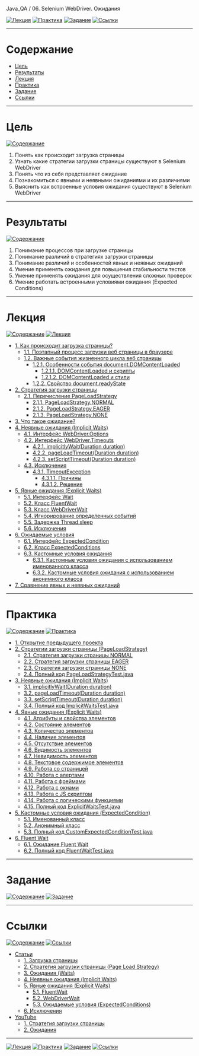 Java_QA / 06. Selenium WebDriver. Ожидания

[![Лекция](https://img.shields.io/badge/-Лекция-ee99ff)](1.%20Лекция.md)
[![Практика](https://img.shields.io/badge/-Практика-aaffaa)](2.%20Практика.md)
[![Задание](https://img.shields.io/badge/-Задание-99ffee)](3.%20Задание.md)
[![Ссылки](https://img.shields.io/badge/-Ссылки-ffee99)](4.%20Ссылки.md)

***

# Содержание

* [Цель](#цель)
* [Результаты](#результаты)
* [Лекция](#лекция)
* [Практика](#практика)
* [Задание](#задание)
* [Ссылки](#ссылки)

***

# Цель

[![Содержание](https://img.shields.io/badge/-Содержание-1177ff)](#содержание)

1. Понять как происходит загрузка страницы
2. Узнать какие стратегии загрузки страницы существуют в Selenium WebDriver
3. Понять что из себя представляет ожидание
4. Познакомиться с явными и неявными ожиданиями и их различиями
5. Выяснить как встроенные условия ожидания существуют в Selenium WebDriver

***

# Результаты

[![Содержание](https://img.shields.io/badge/-Содержание-1177ff)](#содержание)

1. Понимание процессов при загрузке страницы
2. Понимание различий в стратегиях загрузки страницы
3. Понимание различий и особенностей явных и неявных ожиданий   
4. Умение применять ожидания для повышения стабильности тестов
5. Умение применять ожидания для осуществления сложных проверок   
6. Умение работать встроенными условиями ожидания (Expected Conditions)

***

# Лекция 

[![Содержание](https://img.shields.io/badge/-Содержание-1177ff)](#содержание)
[![Лекция](https://img.shields.io/badge/-Лекция-ee99ff)](1.%20Лекция.md)

* [1. Как происходит загрузка страницы?](1.%20Лекция.md#1-как-происходит-загрузка-страницы)
    * [1.1. Поэтапный процесс загрузки веб страницы в браузере](1.%20Лекция.md#11-поэтапный-процесс-загрузки-веб-страницы-в-браузере)
    * [1.2. Важные события жизненного цикла веб страницы](1.%20Лекция.md#12-важные-события-жизненного-цикла-веб-страницы)
        * [1.2.1. Особенности события document.DOMContentLoaded](1.%20Лекция.md#121-особенности-события-documentdomcontentloaded)
            * [1.2.1.1. DOMContentLoaded и скрипты](1.%20Лекция.md#1211-domcontentloaded-и-скрипты)
            * [1.2.1.2. DOMContentLoaded и стили](1.%20Лекция.md#1212-domcontentloaded-и-стили)
        * [1.2.2. Свойство document.readyState](1.%20Лекция.md#122-свойство-documentreadystate)
* [2. Стратегия загрузки страницы](1.%20Лекция.md#2-стратегия-загрузка-страницы)
    * [2.1. Перечисление PageLoadStrategy](1.%20Лекция.md#21-перечисление-pageloadstrategy)
        * [2.1.1. PageLoadStrategy.NORMAL](1.%20Лекция.md#211-pageloadstrategynormal)
        * [2.1.2. PageLoadStrategy.EAGER](1.%20Лекция.md#212-pageloadstrategyeager)
        * [2.1.3. PageLoadStrategy.NONE](1.%20Лекция.md#213-pageloadstrategynone)
* [3. Что такое ожидание?](1.%20Лекция.md#3-что-такое-ожидание)
* [4. Неявные ожидания (Implicit Waits)](1.%20Лекция.md#4-неявные-ожидания-implicit-waits)
    * [4.1. Интерфейс WebDriver.Options](1.%20Лекция.md#41-интерфейс-webdriveroptions)
    * [4.2. Интерфейс WebDriver.Timeouts](1.%20Лекция.md#42-интерфейс-webdrivertimeouts)
        * [4.2.1. implicitlyWait(Duration duration)](1.%20Лекция.md#421-implicitlywaitduration-duration)
        * [4.2.2. pageLoadTimeout(Duration duration)](1.%20Лекция.md#422-pageloadtimeoutduration-duration)
        * [4.2.3. setScriptTimeout(Duration duration)](1.%20Лекция.md#423-setscripttimeoutduration-duration)
    * [4.3. Исключения](1.%20Лекция.md#43-исключения)
        * [4.3.1. TimeoutException](1.%20Лекция.md#431-timeoutexception)
            * [4.3.1.1. Причины](1.%20Лекция.md#4311-причины)
            * [4.3.1.2. Решение](1.%20Лекция.md#4312-решение)
* [5. Явные ожидания (Explicit Waits)](1.%20Лекция.md#5-явные-ожидания-explicit-waits)
    * [5.1. Интерфейс Wait](1.%20Лекция.md#51-интерфейс-wait)
    * [5.2. Класс FluentWait](1.%20Лекция.md#52-класс-fluentwait)
    * [5.3. Класс WebDriverWait](1.%20Лекция.md#53-класс-webdriverwait)
    * [5.4. Игнорирование определенных событий](1.%20Лекция.md#54-игнорирование-определенных-событий)
    * [5.5. Задержка Thread.sleep](1.%20Лекция.md#55-задержка-threadsleep)
    * [5.6. Исключения](1.%20Лекция.md#56-исключения)
* [6. Ожидаемые условия](1.%20Лекция.md#6-ожидаемые-условия)
    * [6.1. Интерфейс ExpectedCondition](1.%20Лекция.md#61-интерфейс-expectedcondition)
    * [6.2. Класс ExpectedConditions](1.%20Лекция.md#62-класс-expectedconditions)
    * [6.3. Кастомные условия ожидания](1.%20Лекция.md#63-кастомные-условия-ожидания)
        * [6.3.1. Кастомные условия ожидания с использованием именованного класса](1.%20Лекция.md#631-кастомные-условия-ожидания-с-использованием-именованного-класса)
        * [6.3.2. Кастомные условия ожидания с использованием анонимного класса](1.%20Лекция.md#632-кастомные-условия-ожидания-с-использованием-анонимного-класса)
* [7. Сравнение явных и неявных ожиданий](1.%20Лекция.md#7-сравнение-явных-и-неявных-ожиданий)

***

# Практика

[![Содержание](https://img.shields.io/badge/-Содержание-1177ff)](#содержание)
[![Практика](https://img.shields.io/badge/-Практика-aaffaa)](2.%20Практика.md)

* [1. Открытие предыдущего проекта](2.%20Практика.md#1-открытие-предыдущего-проекта)
* [2. Стратегии загрузки страницы (PageLoadStrategy)](2.%20Практика.md#2-стратегии-загрузки-страницы-pageloadstrategy)
    * [2.1. Стратегия загрузки страницы NORMAL](2.%20Практика.md#21-стратегия-загрузки-страницы-normal)
    * [2.2. Стратегия загрузки страницы EAGER](2.%20Практика.md#22-стратегия-загрузки-страницы-eager)
    * [2.3. Стратегия загрузки страницы NONE](2.%20Практика.md#23-стратегия-загрузки-страницы-none)
    * [2.4. Полный код PageLoadStrategyTest.java](2.%20Практика.md#24-полный-код-pageloadstrategytestjava)
* [3. Неявные ожидания (Implicit Waits)](2.%20Практика.md#3-неявные-ожидания-implicit-waits)
    * [3.1. implicitlyWait(Duration duration)](2.%20Практика.md#31-implicitlywaitduration-duration)
    * [3.2. pageLoadTimeout(Duration duration)](2.%20Практика.md#32-pageloadtimeoutduration-duration)
    * [3.3. setScriptTimeout(Duration duration)](2.%20Практика.md#33-setscripttimeoutduration-duration)
    * [3.4. Полный код ImplicitWaitsTest.java](2.%20Практика.md#34-полный-код-implicitwaitstestjava)
* [4. Явные ожидания (Explicit Waits)](2.%20Практика.md#4-явные-ожидания-explicit-waits)
    * [4.1. Атрибуты и свойства элементов](2.%20Практика.md#41-атрибуты-и-свойства-элементов)
    * [4.2. Состояние элементов](2.%20Практика.md#42-состояние-элементов)
    * [4.3. Количество элементов](2.%20Практика.md#43-количество-элементов)
    * [4.4. Наличие элементов](2.%20Практика.md#44-наличие-элементов)
    * [4.5. Отсутствие элементов](2.%20Практика.md#45-отсутствие-элементов)
    * [4.6. Видимость элементов](2.%20Практика.md#46-видимость-элементов)
    * [4.7. Невидимость элементов](2.%20Практика.md#47-невидимость-элементов)
    * [4.8. Текстовое содержимое элементов](2.%20Практика.md#48-текстовое-содержимое-элементов)
    * [4.9. Работа со страницей](2.%20Практика.md#49-работа-со-страницей)
    * [4.10. Работа с алертами](2.%20Практика.md#410-работа-с-алертами)
    * [4.11. Работа с фреймами](2.%20Практика.md#411-работа-с-фреймами)
    * [4.12. Работа с окнами](2.%20Практика.md#412-работа-с-окнами)
    * [4.13. Работа с JS скриптом](2.%20Практика.md#413-работа-с-js-скриптом)
    * [4.14. Работа с логическими функциями](2.%20Практика.md#414-работа-с-логическими-функциями)
    * [4.15. Полный код ExplicitWaitsTest.java](2.%20Практика.md#415-полный-код-explicitwaitstestjava)
* [5. Кастомные условия ожидания (ExpectedCondition)](2.%20Практика.md#5-кастомные-условия-ожидания-expectedcondition)
    * [5.1. Именованный класс](2.%20Практика.md#51-именованный-класс)
    * [5.2. Анонимный класс](2.%20Практика.md#52-анонимный-класс)
    * [5.3. Полный код CustomExpectedConditionTest.java](2.%20Практика.md#53-полный-код-customexpectedconditiontestjava)
* [6. Fluent Wait](2.%20Практика.md#6-fluent-wait)
    * [6.1. Ожидание Fluent Wait](2.%20Практика.md#61-ожидание-fluent-wait)
    * [6.2. Полный код FluentWaitTest.java](2.%20Практика.md#62-полный-код-fluentwaittestjava)

***

# Задание

[![Содержание](https://img.shields.io/badge/-Содержание-1177ff)](#содержание)
[![Задание](https://img.shields.io/badge/-Задание-99ffee)](3.%20Задание.md)



***

# Ссылки

[![Содержание](https://img.shields.io/badge/-Содержание-1177ff)](#содержание)
[![Ссылки](https://img.shields.io/badge/-Ссылки-ffee99)](4.%20Ссылки.md)

* [Статьи](4.%20Ссылки.md#статьи)
    * [1. Загрузка страницы](4.%20Ссылки.md#1-загрузка-страницы)
    * [2. Стратегия загрузки страницы (Page Load Strategy)](4.%20Ссылки.md#2-стратегия-загрузки-страницы-page-load-strategy)
    * [3. Ожидания (Waits)](4.%20Ссылки.md#3-ожидания-waits)
    * [4. Неявные ожидания (Implicit Waits)](4.%20Ссылки.md#4-неявные-ожидания-implicit-waits)
    * [5. Явные ожидания (Explicit Waits)](4.%20Ссылки.md#5-явные-ожидания-explicit-waits)
        * [5.1. FluentWait](4.%20Ссылки.md#51-fluentwait)
        * [5.2. WebDriverWait](4.%20Ссылки.md#52-webdriverwait)
        * [5.3. Ожидаемые условия (ExpectedConditions)](4.%20Ссылки.md#53-ожидаемые-условия-expectedconditions)
    * [6. Исключения](4.%20Ссылки.md#6-исключения)
* [YouTube](4.%20Ссылки.md#youtube)
    * [1. Стратегия загрузки страницы](4.%20Ссылки.md#1-стратегия-загрузки-страницы)
    * [2. Ожидания](4.%20Ссылки.md#2-ожидания)

***

[![Лекция](https://img.shields.io/badge/-Лекция-ee99ff)](1.%20Лекция.md)
[![Практика](https://img.shields.io/badge/-Практика-aaffaa)](2.%20Практика.md)
[![Задание](https://img.shields.io/badge/-Задание-99ffee)](3.%20Задание.md)
[![Ссылки](https://img.shields.io/badge/-Ссылки-ffee99)](4.%20Ссылки.md)